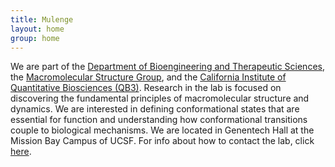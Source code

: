 ```yaml
---
title: Mulenge
layout: home
group: home
---
```

We are part of the [Department of Bioengineering and Therapeutic Sciences](http://bts.ucsf.edu/), the [Macromolecular Structure Group](http://msg.ucsf.edu/), and the [California Institute of Quantitative Biosciences (QB3)](http://qb3.org/).
Research in the lab is focused on discovering the fundamental principles of macromolecular structure and dynamics.  We are interested in defining conformational states that are essential for function and understanding how conformational transitions couple to biological mechanisms.
We are located in Genentech Hall at the Mission Bay Campus of UCSF.
For info about how to contact the lab, click [here](/contact).
